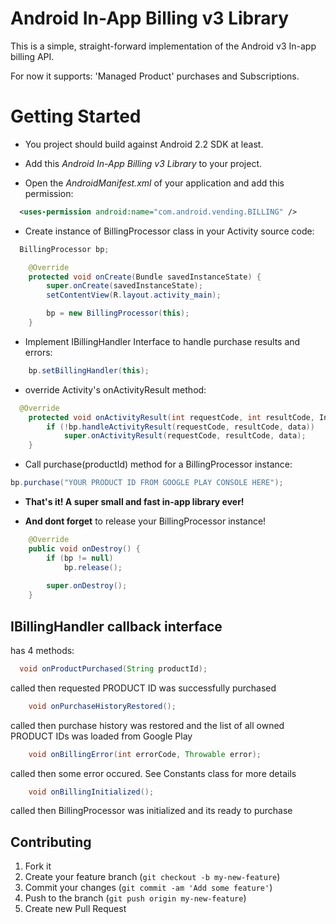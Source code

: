 Android In-App Billing v3 Library
=======================

This is a simple, straight-forward implementation of the Android v3 In-app billing API.

For now it supports: 'Managed Product' purchases and Subscriptions.

Getting Started
===============

* You project should build against Android 2.2 SDK at least.

* Add this *Android In-App Billing v3 Library* to your project.

* Open the *AndroidManifest.xml* of your application and add this permission:
```xml
  <uses-permission android:name="com.android.vending.BILLING" />
```
* Create instance of BillingProcessor class in your Activity source code:
```java
  BillingProcessor bp;

	@Override
	protected void onCreate(Bundle savedInstanceState) {
		super.onCreate(savedInstanceState);
		setContentView(R.layout.activity_main);

		bp = new BillingProcessor(this);
	}
```

* Implement IBillingHandler Interface to handle purchase results and errors:
```java
	bp.setBillingHandler(this);
```

* override Activity's onActivityResult method:
```java
  @Override
	protected void onActivityResult(int requestCode, int resultCode, Intent data) {
		if (!bp.handleActivityResult(requestCode, resultCode, data))
			super.onActivityResult(requestCode, resultCode, data);
	}
```

* Call purchase(productId) method for a BillingProcessor instance:
```java
bp.purchase("YOUR PRODUCT ID FROM GOOGLE PLAY CONSOLE HERE");
```
* **That's it! A super small and fast in-app library ever!**

* **And dont forget**
 to release your BillingProcessor instance! 
```java
	@Override
	public void onDestroy() {
		if (bp != null) 
			bp.release();
		
		super.onDestroy();
	}
```

IBillingHandler callback interface
-----------------------------------
has 4 methods:

```java
  void onProductPurchased(String productId);
```
  called then requested PRODUCT ID was successfully purchased
```java
	void onPurchaseHistoryRestored();
```
  called then purchase history was restored and the list of all owned PRODUCT IDs was loaded from Google Play
```java
	void onBillingError(int errorCode, Throwable error);
```
  called then some error occured. See Constants class for more details
```java
	void onBillingInitialized();
```
  called then BillingProcessor was initialized and its ready to purchase 

## Contributing

1. Fork it
2. Create your feature branch (`git checkout -b my-new-feature`)
3. Commit your changes (`git commit -am 'Add some feature'`)
4. Push to the branch (`git push origin my-new-feature`)
5. Create new Pull Request

[1]: http://developer.android.com/guide/market/billing/index.html
[2]: https://github.com/robotmedia/AndroidBillingLibrary/blob/master/AndroidBillingLibrary/src/net/robotmedia/billing/helper/AbstractBillingActivity.java
[3]: https://github.com/robotmedia/AndroidBillingLibrary/blob/master/AndroidBillingLibrary/src/net/robotmedia/billing/BillingController.java
[4]: https://github.com/robotmedia/AndroidBillingLibrary/blob/master/AndroidBillingLibrary/src/net/robotmedia/billing/IBillingObserver.java
[5]: https://github.com/robotmedia/AndroidBillingLibrary/tree/master/DungeonsRedux
